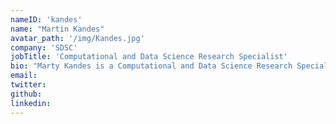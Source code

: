 ```yaml
---
nameID: 'kandes'
name: "Martin Kandes"
avatar_path: '/img/Kandes.jpg'
company: 'SDSC'
jobTitle: 'Computational and Data Science Research Specialist'
bio: "Marty Kandes is a Computational and Data Science Research Specialist in the High-Performance Computing User Services Group at SDSC. He currently helps manage user support for Comet — SDSC’s largest supercomputer. Marty obtained his Ph.D. in Computational Science in 2015 from the Computational Science Research Center at San Diego State University, where his research focused on studying quantum systems in rotating frames of reference through the use of numerical simulation.  He also holds an M.S. in Physics from San Diego State University and B.S. degrees in both Applied Mathematics and Physics from the University of Michigan, Ann Arbor.  His current research interests include problems in Bayesian statistics, combinatorial optimization, nonlinear dynamical systems, and numerical partial differential equations."
email:
twitter:
github:
linkedin:
---
```

